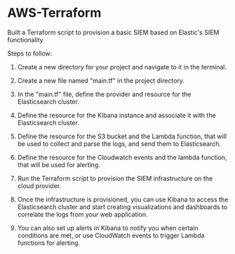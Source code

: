 # AWS-Terraform
Built a Terraform script to provision a basic SIEM based on Elastic's SIEM functionality


Steps to follow:

1. Create a new directory for your project and navigate to it in the terminal.

2. Create a new file named "main.tf" in the project directory.

3. In the "main.tf" file, define the provider and resource for the Elasticsearch cluster.

4. Define the resource for the Kibana instance and associate it with the Elasticsearch cluster.

5. Define the resource for the S3 bucket and the Lambda function, that will be used to collect and parse the logs, and send them to Elasticsearch.

6. Define the resource for the Cloudwatch events and the lambda function, that will be used for alerting.

7. Run the Terraform script to provision the SIEM infrastructure on the cloud provider.

8. Once the infrastructure is provisioned, you can use Kibana to access the Elasticsearch cluster and start creating visualizations and dashboards to correlate the logs from your web application.

9. You can also set up alerts in Kibana to notify you when certain conditions are met, or use CloudWatch events to trigger Lambda functions for alerting.
